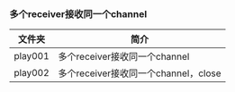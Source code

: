 ### 多个receiver接收同一个channel

|文件夹|简介|
|---|---|
|play001|多个receiver接收同一个channel|
|play002|多个receiver接收同一个channel，close|